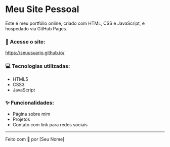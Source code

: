 # Meu Site Pessoal

Este é meu portfólio online, criado com HTML, CSS e JavaScript, e hospedado via GitHub Pages.

### 🔗 Acesse o site:
https://seuusuario.github.io/

### 💻 Tecnologias utilizadas:
- HTML5
- CSS3
- JavaScript

### ✨ Funcionalidades:
- Página sobre mim
- Projetos
- Contato com link para redes sociais

---

Feito com 💚 por [Seu Nome]
